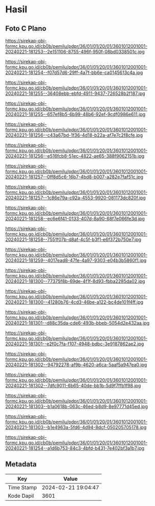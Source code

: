 # Hasil

## Foto C Plano

https://sirekap-obj-formc.kpu.go.id/cb0b/pemilu/pdpr/36/01/01/20/01/3601012001001-20240221-181253--2e151106-8755-496f-950f-08bd0338501c.jpg

https://sirekap-obj-formc.kpu.go.id/cb0b/pemilu/pdpr/36/01/01/20/01/3601012001001-20240221-181254--f07d57d6-29ff-4a7f-bb6e-ca0145613c4a.jpg

https://sirekap-obj-formc.kpu.go.id/cb0b/pemilu/pdpr/36/01/01/20/01/3601012001001-20240221-181255--36408ebb-ebfd-4911-9437-726528b2f187.jpg

https://sirekap-obj-formc.kpu.go.id/cb0b/pemilu/pdpr/36/01/01/20/01/3601012001001-20240221-181255--657ef8b5-6b99-48b6-92ef-9cdf0986e611.jpg

https://sirekap-obj-formc.kpu.go.id/cb0b/pemilu/pdpr/36/01/01/20/01/3601012001001-20240221-181256--c43a67bd-1f36-4d18-b22a-af7e7c2f8cfe.jpg

https://sirekap-obj-formc.kpu.go.id/cb0b/pemilu/pdpr/36/01/01/20/01/3601012001001-20240221-181256--e516fcb8-51ec-4822-ae65-388f9062151b.jpg

https://sirekap-obj-formc.kpu.go.id/cb0b/pemilu/pdpr/36/01/01/20/01/3601012001001-20240221-181257--0ff8d5c6-16b7-4bd8-b007-a282e7faf51c.jpg

https://sirekap-obj-formc.kpu.go.id/cb0b/pemilu/pdpr/36/01/01/20/01/3601012001001-20240221-181257--1c86e79a-c92a-4553-9920-081173dc820f.jpg

https://sirekap-obj-formc.kpu.go.id/cb0b/pemilu/pdpr/36/01/01/20/01/3601012001001-20240221-181258--ec6e6f41-0133-407d-8a90-68f7e066fe3d.jpg

https://sirekap-obj-formc.kpu.go.id/cb0b/pemilu/pdpr/36/01/01/20/01/3601012001001-20240221-181258--7551f07b-d8af-4c5f-b3f1-e6f372b750e7.jpg

https://sirekap-obj-formc.kpu.go.id/cb0b/pemilu/pdpr/36/01/01/20/01/3601012001001-20240221-181259--4017ead8-47fe-4a97-9303-e04b3b5860f1.jpg

https://sirekap-obj-formc.kpu.go.id/cb0b/pemilu/pdpr/36/01/01/20/01/3601012001001-20240221-181300--77375f8b-69de-4f1f-8d93-fbba2285da02.jpg

https://sirekap-obj-formc.kpu.go.id/cb0b/pemilu/pdpr/36/01/01/20/01/3601012001001-20240221-181300--41280b76-4cd3-46be-a122-bc4de101f4ff.jpg

https://sirekap-obj-formc.kpu.go.id/cb0b/pemilu/pdpr/36/01/01/20/01/3601012001001-20240221-181301--d88c35da-cde6-493b-bbeb-5054d2e432aa.jpg

https://sirekap-obj-formc.kpu.go.id/cb0b/pemilu/pdpr/36/01/01/20/01/3601012001001-20240221-181301--e2f0c7fa-f107-4948-bdbc-3e9187862ae2.jpg

https://sirekap-obj-formc.kpu.go.id/cb0b/pemilu/pdpr/36/01/01/20/01/3601012001001-20240221-181302--94792278-af9b-4620-a6ca-5aaf5a947ea0.jpg

https://sirekap-obj-formc.kpu.go.id/cb0b/pemilu/pdpr/36/01/01/20/01/3601012001001-20240221-181302--7dfc9011-6b65-40de-bb1b-5d9f7ffb1f98.jpg

https://sirekap-obj-formc.kpu.go.id/cb0b/pemilu/pdpr/36/01/01/20/01/3601012001001-20240221-181303--b1a0618b-063c-46ed-b8d9-8e97771d45ed.jpg

https://sirekap-obj-formc.kpu.go.id/cb0b/pemilu/pdpr/36/01/01/20/01/3601012001001-20240221-181303--b1e4963a-5fd6-4d94-8dcf-050205705178.jpg

https://sirekap-obj-formc.kpu.go.id/cb0b/pemilu/pdpr/36/01/01/20/01/3601012001001-20240221-181254--a1d6b753-84c3-4bfd-b431-7e402bf3a1b7.jpg


## Metadata

| Key        | Value               |
| ---------- | ------------------- |
| Time Stamp | 2024-02-21 19:04:47 |
| Kode Dapil | 3601                |



